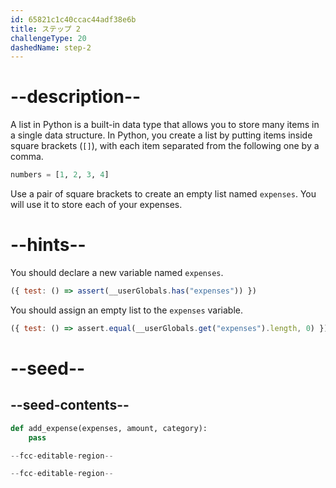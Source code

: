 ```yaml
---
id: 65821c1c40ccac44adf38e6b
title: ステップ 2
challengeType: 20
dashedName: step-2
---
```


# --description--

A list in Python is a built-in data type that allows you to store many items in a single data structure. In Python, you create a list by putting items inside square brackets (`[]`), with each item separated from the following one by a comma.

```py
numbers = [1, 2, 3, 4]
```

Use a pair of square brackets to create an empty list named `expenses`. You will use it to store each of your expenses.

# --hints--

You should declare a new variable named `expenses`.

```js
({ test: () => assert(__userGlobals.has("expenses")) })
```

You should assign an empty list to the `expenses` variable.

```js
({ test: () => assert.equal(__userGlobals.get("expenses").length, 0) })
```

# --seed--

## --seed-contents--

```py
def add_expense(expenses, amount, category):
    pass

--fcc-editable-region--

--fcc-editable-region--
```
